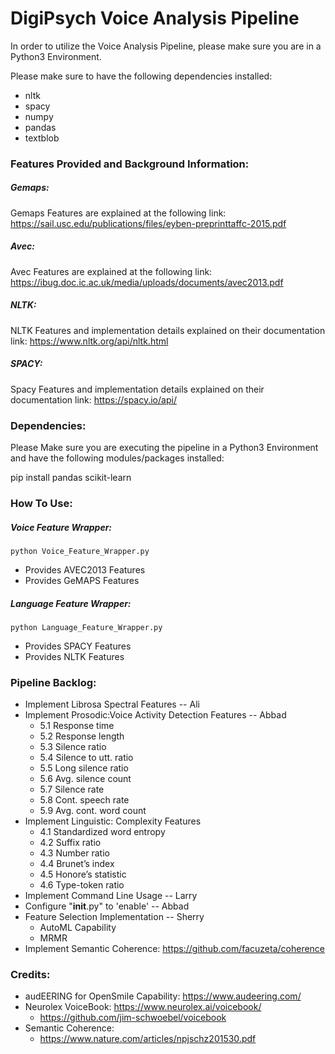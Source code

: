 # DigiPsych Voice Analysis Pipeline

In order to utilize the Voice Analysis Pipeline, please make sure you are in a
Python3 Environment.

Please make sure to have the following dependencies installed:
- nltk
- spacy
- numpy
- pandas
- textblob

### Features Provided and Background Information:

##### Gemaps:
Gemaps Features are explained at the following link:
https://sail.usc.edu/publications/files/eyben-preprinttaffc-2015.pdf

##### Avec:
Avec Features are explained at the following link:
https://ibug.doc.ic.ac.uk/media/uploads/documents/avec2013.pdf

##### NLTK:
NLTK Features and implementation details explained on their documentation link:
https://www.nltk.org/api/nltk.html

##### SPACY:
Spacy Features and implementation details explained on their documentation link:
https://spacy.io/api/

### Dependencies:

Please Make sure you are executing the pipeline in a Python3 Environment and have the following modules/packages installed:

pip install pandas scikit-learn


### How To Use:

##### Voice Feature Wrapper:
```
python Voice_Feature_Wrapper.py
```
- Provides AVEC2013 Features
- Provides GeMAPS Features

##### Language Feature Wrapper:
```
python Language_Feature_Wrapper.py
```
- Provides SPACY Features
- Provides NLTK Features

### Pipeline Backlog:
- Implement Librosa Spectral Features -- Ali
- Implement Prosodic:Voice Activity Detection Features -- Abbad
    - 5.1 Response time
    - 5.2 Response length
    - 5.3 Silence ratio
    - 5.4 Silence to utt. ratio
    - 5.5 Long silence ratio
    - 5.6 Avg. silence count
    - 5.7 Silence rate
    - 5.8 Cont. speech rate
    - 5.9 Avg. cont. word count
- Implement Linguistic: Complexity Features
    - 4.1 Standardized word entropy
    - 4.2 Suffix ratio
    - 4.3 Number ratio
    - 4.4 Brunet’s index
    - 4.5 Honore’s statistic
    - 4.6 Type-token ratio
- Implement Command Line Usage -- Larry
- Configure "__init__.py" to 'enable' -- Abbad
- Feature Selection Implementation -- Sherry
    - AutoML Capability
    - MRMR
- Implement Semantic Coherence: https://github.com/facuzeta/coherence

### Credits:
- audEERING for OpenSmile Capability: https://www.audeering.com/
- Neurolex VoiceBook: https://www.neurolex.ai/voicebook/
    - https://github.com/jim-schwoebel/voicebook
- Semantic Coherence:
    - https://www.nature.com/articles/npjschz201530.pdf
